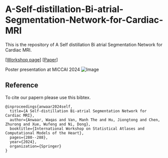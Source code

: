 # A-Self-distillation-Bi-atrial-Segmentation-Network-for-Cardiac-MRI

This is the repository of A Self distillation Bi atrial Segmentation Network for Cardiac MRI.


[[Workshop page](https://stacom.github.io/stacom2024/)]
[[Paper](https://link.springer.com/chapter/10.1007/978-3-031-87756-8_28)]

Poster presentation at MICCAI 2024
![Image](https://github.com/user-attachments/assets/c600871f-e1ce-4f63-b2ea-f554576565da)


## Reference

To cite our papern please use this bibtex.

```http
@inproceedings{anwaar2024self,
  title={A Self-distillation Bi-atrial Segmentation Network for Cardiac MRI},
  author={Anwaar, Waqas and Van, Manh The and Hu, Jiongtong and Chen, Zhurong and Xue, Wufeng and Ni, Dong},
  booktitle={International Workshop on Statistical Atlases and Computational Models of the Heart},
  pages={280--288},
  year={2024},
  organization={Springer}
}
```
